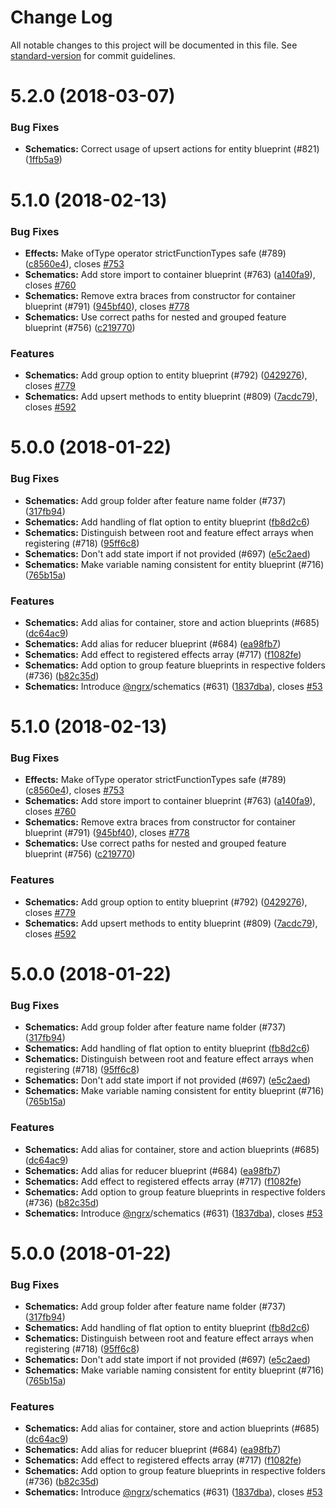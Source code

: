 # Change Log

All notable changes to this project will be documented in this file. See
[standard-version](https://github.com/conventional-changelog/standard-version)
for commit guidelines.

<a name="5.2.0"></a>

# 5.2.0 (2018-03-07)

### Bug Fixes

* **Schematics:** Correct usage of upsert actions for entity blueprint (#821)
  ([1ffb5a9](https://github.com/ngrx/platform/commit/1ffb5a9))

<a name="5.1.0"></a>

# 5.1.0 (2018-02-13)

### Bug Fixes

* **Effects:** Make ofType operator strictFunctionTypes safe (#789)
  ([c8560e4](https://github.com/ngrx/platform/commit/c8560e4)), closes
  [#753](https://github.com/ngrx/platform/issues/753)
* **Schematics:** Add store import to container blueprint (#763)
  ([a140fa9](https://github.com/ngrx/platform/commit/a140fa9)), closes
  [#760](https://github.com/ngrx/platform/issues/760)
* **Schematics:** Remove extra braces from constructor for container blueprint
  (#791) ([945bf40](https://github.com/ngrx/platform/commit/945bf40)), closes
  [#778](https://github.com/ngrx/platform/issues/778)
* **Schematics:** Use correct paths for nested and grouped feature blueprint
  (#756) ([c219770](https://github.com/ngrx/platform/commit/c219770))

### Features

* **Schematics:** Add group option to entity blueprint (#792)
  ([0429276](https://github.com/ngrx/platform/commit/0429276)), closes
  [#779](https://github.com/ngrx/platform/issues/779)
* **Schematics:** Add upsert methods to entity blueprint (#809)
  ([7acdc79](https://github.com/ngrx/platform/commit/7acdc79)), closes
  [#592](https://github.com/ngrx/platform/issues/592)

<a name="5.0.0"></a>

# 5.0.0 (2018-01-22)

### Bug Fixes

* **Schematics:** Add group folder after feature name folder (#737)
  ([317fb94](https://github.com/ngrx/platform/commit/317fb94))
* **Schematics:** Add handling of flat option to entity blueprint
  ([fb8d2c6](https://github.com/ngrx/platform/commit/fb8d2c6))
* **Schematics:** Distinguish between root and feature effect arrays when
  registering (#718)
  ([95ff6c8](https://github.com/ngrx/platform/commit/95ff6c8))
* **Schematics:** Don't add state import if not provided (#697)
  ([e5c2aed](https://github.com/ngrx/platform/commit/e5c2aed))
* **Schematics:** Make variable naming consistent for entity blueprint (#716)
  ([765b15a](https://github.com/ngrx/platform/commit/765b15a))

### Features

* **Schematics:** Add alias for container, store and action blueprints (#685)
  ([dc64ac9](https://github.com/ngrx/platform/commit/dc64ac9))
* **Schematics:** Add alias for reducer blueprint (#684)
  ([ea98fb7](https://github.com/ngrx/platform/commit/ea98fb7))
* **Schematics:** Add effect to registered effects array (#717)
  ([f1082fe](https://github.com/ngrx/platform/commit/f1082fe))
* **Schematics:** Add option to group feature blueprints in respective folders
  (#736) ([b82c35d](https://github.com/ngrx/platform/commit/b82c35d))
* **Schematics:** Introduce [@ngrx](https://github.com/ngrx)/schematics (#631)
  ([1837dba](https://github.com/ngrx/platform/commit/1837dba)), closes
  [#53](https://github.com/ngrx/platform/issues/53)

<a name="5.1.0"></a>

# 5.1.0 (2018-02-13)

### Bug Fixes

* **Effects:** Make ofType operator strictFunctionTypes safe (#789)
  ([c8560e4](https://github.com/ngrx/platform/commit/c8560e4)), closes
  [#753](https://github.com/ngrx/platform/issues/753)
* **Schematics:** Add store import to container blueprint (#763)
  ([a140fa9](https://github.com/ngrx/platform/commit/a140fa9)), closes
  [#760](https://github.com/ngrx/platform/issues/760)
* **Schematics:** Remove extra braces from constructor for container blueprint
  (#791) ([945bf40](https://github.com/ngrx/platform/commit/945bf40)), closes
  [#778](https://github.com/ngrx/platform/issues/778)
* **Schematics:** Use correct paths for nested and grouped feature blueprint
  (#756) ([c219770](https://github.com/ngrx/platform/commit/c219770))

### Features

* **Schematics:** Add group option to entity blueprint (#792)
  ([0429276](https://github.com/ngrx/platform/commit/0429276)), closes
  [#779](https://github.com/ngrx/platform/issues/779)
* **Schematics:** Add upsert methods to entity blueprint (#809)
  ([7acdc79](https://github.com/ngrx/platform/commit/7acdc79)), closes
  [#592](https://github.com/ngrx/platform/issues/592)

<a name="5.0.0"></a>

# 5.0.0 (2018-01-22)

### Bug Fixes

* **Schematics:** Add group folder after feature name folder (#737)
  ([317fb94](https://github.com/ngrx/platform/commit/317fb94))
* **Schematics:** Add handling of flat option to entity blueprint
  ([fb8d2c6](https://github.com/ngrx/platform/commit/fb8d2c6))
* **Schematics:** Distinguish between root and feature effect arrays when
  registering (#718)
  ([95ff6c8](https://github.com/ngrx/platform/commit/95ff6c8))
* **Schematics:** Don't add state import if not provided (#697)
  ([e5c2aed](https://github.com/ngrx/platform/commit/e5c2aed))
* **Schematics:** Make variable naming consistent for entity blueprint (#716)
  ([765b15a](https://github.com/ngrx/platform/commit/765b15a))

### Features

* **Schematics:** Add alias for container, store and action blueprints (#685)
  ([dc64ac9](https://github.com/ngrx/platform/commit/dc64ac9))
* **Schematics:** Add alias for reducer blueprint (#684)
  ([ea98fb7](https://github.com/ngrx/platform/commit/ea98fb7))
* **Schematics:** Add effect to registered effects array (#717)
  ([f1082fe](https://github.com/ngrx/platform/commit/f1082fe))
* **Schematics:** Add option to group feature blueprints in respective folders
  (#736) ([b82c35d](https://github.com/ngrx/platform/commit/b82c35d))
* **Schematics:** Introduce [@ngrx](https://github.com/ngrx)/schematics (#631)
  ([1837dba](https://github.com/ngrx/platform/commit/1837dba)), closes
  [#53](https://github.com/ngrx/platform/issues/53)

<a name="5.0.0"></a>

# 5.0.0 (2018-01-22)

### Bug Fixes

* **Schematics:** Add group folder after feature name folder (#737)
  ([317fb94](https://github.com/ngrx/platform/commit/317fb94))
* **Schematics:** Add handling of flat option to entity blueprint
  ([fb8d2c6](https://github.com/ngrx/platform/commit/fb8d2c6))
* **Schematics:** Distinguish between root and feature effect arrays when
  registering (#718)
  ([95ff6c8](https://github.com/ngrx/platform/commit/95ff6c8))
* **Schematics:** Don't add state import if not provided (#697)
  ([e5c2aed](https://github.com/ngrx/platform/commit/e5c2aed))
* **Schematics:** Make variable naming consistent for entity blueprint (#716)
  ([765b15a](https://github.com/ngrx/platform/commit/765b15a))

### Features

* **Schematics:** Add alias for container, store and action blueprints (#685)
  ([dc64ac9](https://github.com/ngrx/platform/commit/dc64ac9))
* **Schematics:** Add alias for reducer blueprint (#684)
  ([ea98fb7](https://github.com/ngrx/platform/commit/ea98fb7))
* **Schematics:** Add effect to registered effects array (#717)
  ([f1082fe](https://github.com/ngrx/platform/commit/f1082fe))
* **Schematics:** Add option to group feature blueprints in respective folders
  (#736) ([b82c35d](https://github.com/ngrx/platform/commit/b82c35d))
* **Schematics:** Introduce [@ngrx](https://github.com/ngrx)/schematics (#631)
  ([1837dba](https://github.com/ngrx/platform/commit/1837dba)), closes
  [#53](https://github.com/ngrx/platform/issues/53)
